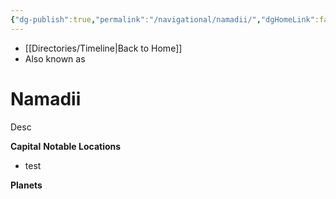 ```yaml
---
{"dg-publish":true,"permalink":"/navigational/namadii/","dgHomeLink":false}
---
```


- [[Directories/Timeline\|Back to Home]]
- Also known as 

# Namadii
Desc

**Capital**
**Notable Locations**
- test

**Planets**
